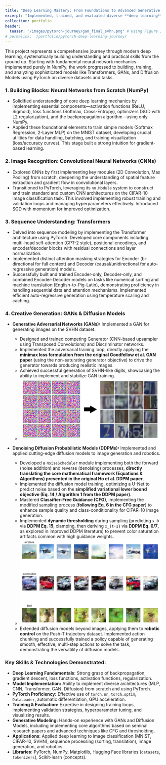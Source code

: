 ```yaml
---
title: "Deep Learning Mastery: From Foundations to Advanced Generative Models with PyTorch"
excerpt: "Implemented, trained, and evaluated diverse **deep learning** models (**MLPs**, **CNNs**, **Transformers**, **GANs**, **Diffusion Models**) using **PyTorch** and **NumPy** for tasks like **image classification/generation**, **sequence modeling**, and **robotic control**."
collection: portfolio
header:
  teaser: "/images/pytorch-journey/gan_final_svhn.png" # Using Figure 12 from the report
# permalink:  /portfolio/pytorch-deep-learning-journey/
---
```


This project represents a comprehensive journey through modern deep learning, systematically building understanding and practical skills from the ground up. Starting with fundamental neural network mechanics implemented purely in NumPy, the work progressed to building, training, and analyzing sophisticated models like Transformers, GANs, and Diffusion Models using PyTorch on diverse datasets and tasks.

### 1. Building Blocks: Neural Networks from Scratch (NumPy)

*   Solidified understanding of core deep learning mechanics by implementing essential components—activation functions (ReLU, Sigmoid), loss functions (Softmax, Cross-Entropy), optimizers (SGD with L2 regularization), and the backpropagation algorithm—using only NumPy.
*   Applied these foundational elements to train simple models (Softmax Regression, 2-Layer MLP) on the MNIST dataset, developing crucial utilities for data handling, batching, and training visualization (loss/accuracy curves). This stage built a strong intuition for gradient-based learning.

### 2. Image Recognition: Convolutional Neural Networks (CNNs)

*   Explored CNNs by first implementing key modules (2D Convolution, Max Pooling) from scratch, deepening the understanding of spatial feature extraction and gradient flow in convolutional layers.
*   Transitioned to PyTorch, leveraging its `nn.Module` system to construct and train standard and custom CNN architectures on the CIFAR-10 image classification task. This involved implementing robust training and validation loops and managing hyperparameters effectively. Introduced SGD with momentum for improved optimization.

### 3. Sequence Understanding: Transformers

*   Delved into sequence modeling by implementing the Transformer architecture using PyTorch. Developed core components including multi-head self-attention (GPT-2 style), positional encodings, and encoder/decoder blocks with residual connections and layer normalization.
*   Implemented distinct attention masking strategies for Encoder (bi-directional for full context) and Decoder (causal/unidirectional for auto-regressive generation) models.
*   Successfully built and trained Encoder-only, Decoder-only, and combined Encoder-Decoder models on tasks like numerical sorting and machine translation (English-to-Pig-Latin), demonstrating proficiency in handling sequential data and attention mechanisms. Implemented efficient auto-regressive generation using temperature scaling and caching.

### 4. Creative Generation: GANs & Diffusion Models

*   **Generative Adversarial Networks (GANs):** Implemented a GAN for generating images on the SVHN dataset.
    *   Designed and trained competing Generator (CNN-based upsampler using Transposed Convolutions) and Discriminator networks.
    *   Implemented the adversarial training loop, directly applying the **minimax loss formulation from the original Goodfellow et al. GAN paper** (using the non-saturating generator objective) to drive the generator towards producing realistic images.
    *   Achieved successful generation of SVHN-like digits, showcasing the ability to implement and stabilize GAN training.
    *   ![Final GAN Output](/images/pytorch-journey/gan_final_svhn.png)

*   **Denoising Diffusion Probabilistic Models (DDPMs):** Implemented and applied cutting-edge diffusion models to image generation and robotics.
    *   Developed a `NoiseScheduler` module implementing both the forward (noise addition) and reverse (denoising) processes, **directly translating the core mathematical framework (Equations & Algorithms) presented in the original Ho et al. DDPM paper**.
    *   Implemented the diffusion model training, optimizing a U-Net to predict noise based on the **simplified variational lower bound objective (Eq. 14 / Algorithm 1 from the DDPM paper)**.
    *   Mastered **Classifier-Free Guidance (CFG)**, implementing the modified sampling process (**following Eq. 6 in the CFG paper**) to enhance sample quality and class-conditionality for CIFAR-10 image generation.
    *   Implemented **dynamic thresholding** during sampling (predicting `x_0` via **DDPM Eq. 15**, clamping, then deriving `x_{t-1}` via **DDPM Eq. 6/7**, as explored in improved DDPM literature) to prevent color saturation artifacts common with high guidance weights.
    *   ![Diffusion Image Output](/images/pytorch-journey/diffusion_cifar_g2_thresh.png)
    *   Extended diffusion models beyond images, applying them to **robotic control** on the Push-T trajectory dataset. Implemented action chunking and successfully trained a policy capable of generating smooth, effective, multi-step actions to solve the task, demonstrating the versatility of diffusion models.

### Key Skills & Technologies Demonstrated:

*   **Deep Learning Fundamentals:** Strong grasp of backpropagation, gradient descent, loss functions, activation functions, regularization.
*   **Model Implementation:** Ability to implement diverse architectures (MLP, CNN, Transformer, GAN, Diffusion) from scratch and using PyTorch.
*   **PyTorch Proficiency:** Effective use of `torch.nn`, `torch.optim`, `DataLoader`, automatic differentiation, GPU acceleration.
*   **Training & Evaluation:** Expertise in designing training loops, implementing validation strategies, hyperparameter tuning, and visualizing results.
*   **Generative Modeling:** Hands-on experience with GANs and Diffusion Models, including implementing core algorithms based on seminal research papers and advanced techniques like CFG and thresholding.
*   **Applications:** Applied deep learning to image classification (MNIST, CIFAR-10, SVHN), sequence processing (sorting, translation), image generation, and robotics.
*   **Libraries:** PyTorch, NumPy, Matplotlib, Hugging Face libraries (`datasets`, `tokenizers`), Scikit-learn (concepts).